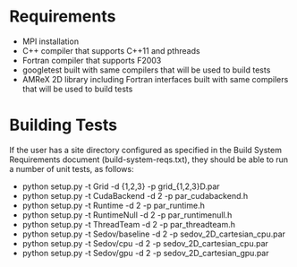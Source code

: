 Requirements
============
* MPI installation
* C++ compiler that supports C++11 and pthreads
* Fortran compiler that supports F2003
* googletest built with same compilers that will be used to build tests
* AMReX 2D library including Fortran interfaces built with same compilers that will be used to build tests

Building Tests
==============
If the user has a site directory configured as specified in the Build System Requirements document (build-system-reqs.txt), they should be able to run a number of unit tests, as follows:

- python setup.py -t Grid -d {1,2,3} -p grid\_{1,2,3}D.par
- python setup.py -t CudaBackend -d 2 -p par\_cudabackend.h
- python setup.py -t Runtime -d 2 -p par\_runtime.h
- python setup.py -t RuntimeNull -d 2 -p par\_runtimenull.h
- python setup.py -t ThreadTeam -d 2 -p par\_threadteam.h
- python setup.py -t Sedov/baseline -d 2 -p sedov\_2D\_cartesian\_cpu.par 
- python setup.py -t Sedov/cpu -d 2 -p sedov\_2D\_cartesian\_cpu.par 
- python setup.py -t Sedov/gpu -d 2 -p sedov\_2D\_cartesian\_gpu.par

